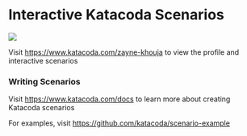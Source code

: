 # Interactive Katacoda Scenarios

[![](http://shields.katacoda.com/katacoda/zayne-khouja/count.svg)](https://www.katacoda.com/zayne-khouja "Get your profile on Katacoda.com")

Visit https://www.katacoda.com/zayne-khouja to view the profile and interactive scenarios

### Writing Scenarios
Visit https://www.katacoda.com/docs to learn more about creating Katacoda scenarios

For examples, visit https://github.com/katacoda/scenario-example
